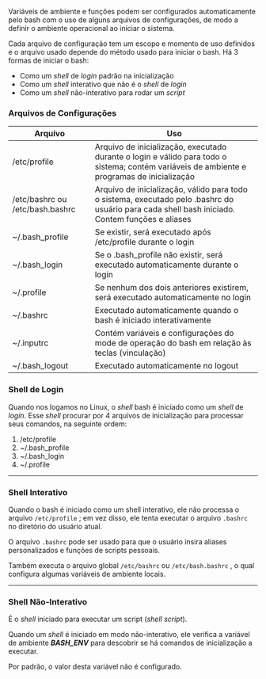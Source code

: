 Variáveis de ambiente e funções podem ser configurados automaticamente pelo bash com o uso de alguns arquivos de configurações, de modo a definir o ambiente operacional ao iniciar o sistema.

Cada arquivo de configuração tem um escopo e momento de uso definidos e o arquivo usado depende do método usado para iniciar o bash. Há 3 formas de iniciar o bash:

- Como um *shell* de *login* padrão na inicialização
- Como um *shell* interativo que não é o *shell* de *login*
- Como um *shell* não-interativo para rodar um *script*

### Arquivos de Configurações

|Arquivo|Uso|
|---------|----|
|/etc/profile|Arquivo de inicialização, executado durante o login e válido para todo o sistema; contém variáveis de ambiente e programas de inicialização|
|/etc/bashrc ou /etc/bash.bashrc|Arquivo de inicialização, válido para todo o sistema, executado pelo .bashrc do usuário para cada shell bash iniciado. Contem funções e aliases|
|~/.bash_profile|Se existir, será executado após /etc/profile durante o login|
|~/.bash_login|Se o .bash_profile não existir, será executado automaticamente durante o login|
|~/.profile|Se nenhum dos dois anteriores existirem, será executado automaticamente no login|
|~/.bashrc|Executado automaticamente quando o bash é iniciado interativamente|
|~/.inputrc|Contém variáveis e configurações do mode de operação do bash em relação às teclas (vinculação)|
|~/.bash_logout|Executado automaticamente no logout|


### Shell de Login
Quando nos logamos no Linux, o *shell* bash é iniciado como um *shell* de *login*. Esse *shell* procurar por 4 arquivos de inicialização para processar seus comandos, na seguinte ordem:
1. /etc/profile
2. ~/.bash_profile
3. ~/.bash_login
4. ~/.profile

---

### Shell Interativo
Quando o bash é iniciado como um shell interativo, ele não processa o arquivo `/etc/profile` ; em vez disso, ele tenta executar o arquivo `.bashrc` no diretório do usuário atual.

O arquivo `.bashrc` pode ser usado para que o usuário insira aliases personalizados e funções de scripts pessoais.

Também executa o arquivo global `/etc/bashrc` ou `/etc/bash.bashrc` , o qual configura algumas variáveis de ambiente locais.

---

### Shell Não-Interativo
É o *shell* iniciado para executar um script (*shell script*).

Quando um *shell* é iniciado em modo não-interativo, ele verifica a variável de ambiente ***BASH_ENV***  para descobrir  se há comandos de inicialização a executar.

Por padrão, o valor desta variável não é configurado.
